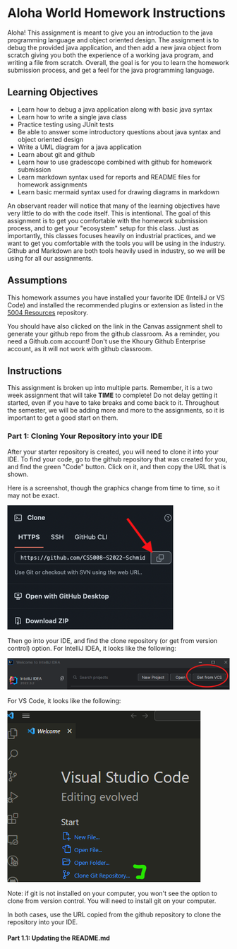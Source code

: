 # Aloha World Homework Instructions

Aloha! This assignment is meant to give you an introduction to the java programming language and object oriented design. The assignment is to debug the provided java application, and then add a new java object from scratch giving you both the experience of a working java program, and writing a file from scratch. Overall, the goal is for you to learn the homework submission process, and get a feel for the java programming language.

## Learning Objectives

* Learn how to debug a java application along with basic java syntax
* Learn how to write a single java class 
* Practice testing using JUnit tests
* Be able to answer some introductory questions about java syntax and object oriented design
* Write a UML diagram for a java application
* Learn about git and github 
* Learn how to use gradescope combined with github for homework submission
* Learn markdown syntax used for reports and README files for homework assignments
* Learn basic mermaid syntax used for drawing diagrams in markdown

An observant reader will notice that many of the learning objectives have very little to do with the code itself. This is intentional. The goal of this assignment is to get you comfortable with the homework submission process, and to get your "ecosystem" setup for this class. Just as importantly, this classes focuses heavily on industrial practices, and we want to get you comfortable with the tools you will be using in the industry. Github and Markdown are both tools heavily used in industry, so we will be using for all our assignments. 

## Assumptions

This homework assumes you have installed your favorite IDE (IntelliJ or VS Code) and installed the recommended plugins or extension as listed in the [5004 Resources](https://github.com/CS5004-khoury-lionelle/Resources) repository.

You should have also clicked on the link in the Canvas assignment shell to generate your github repo from the github classroom. As a reminder, you need a Github.com account! Don't use the Khoury Github Enterprise account, as it will not work with github classroom. 


## Instructions

This assignment is broken up into multiple parts. Remember, it is a two week assignment that will take **TIME** to complete! Do not delay getting it started, even if you have to take breaks and come back to it. Throughout the semester, we will be adding more and more to the assignments, so it is important to get a good start on them.


### Part 1: Cloning Your Repository into your IDE

After your starter repository is created, you will need to clone it into your IDE. To find your code, go to the github repository that was created for you, and find the green "Code" button. Click on it, and then copy the URL that is shown.

Here is a screenshot, though the graphics change from time to time, so it may not be exact.

![Clone Repo](clone_example.png)


Then go into your IDE, and find the clone repository (or get from version control) option. For IntelliJ IDEA, it looks like the following:


![IntelliJ Clone](intellij_clone_example.png)

For VS Code, it looks like the following:

![VS Code Clone](vscode_git.png) 

Note: if git is not installed on your computer, you won't see the option to clone from version control. You will need to install git on your computer.

In both cases, use the URL copied from the github repository to clone the repository into your IDE. 


#### Part 1.1: Updating the README.md
